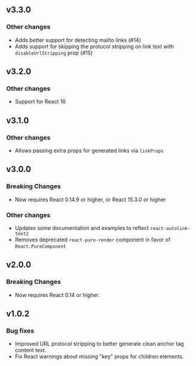 v3.3.0
------
### Other changes
- Adds better support for detecting mailto links (#14)
- Adds support for skipping the protocol stripping on link text with `disableUrlStripping` prop (#15)

v3.2.0
------
### Other changes
- Support for React 16

v3.1.0
------
### Other changes
- Allows passing extra props for generated links via `linkProps`

v3.0.0
------
### Breaking Changes
- Now requires React 0.14.9 or higher, or React 15.3.0 or higher

### Other changes
- Updates some documentation and examples to reflect `react-autolink-text2`
- Removes deprecated `react-pure-render` component in favor of `React.PureComponent`

v2.0.0
------
### Breaking Changes
- Now requires React 0.14 or higher.

v1.0.2
------
### Bug fixes
- Improved URL protocol stripping to better generate clean anchor tag content text.
- Fix React warnings about missing "key" props for children elements.
